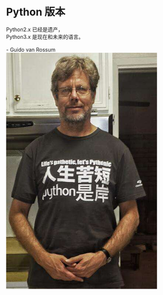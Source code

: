 
# Python 版本




<div grid="~ cols-2" class="justify-items-center items-center mt-10">

<div class="text-4xl">
    <div class="text-left">
    Python2.x 已经是遗产，<br/>
    Python3.x 是现在和未来的语言。<br>
    </div>
    <br/>
    <div class="text-right">
    - Guido van Rossum
    </div>
</div>

<div>

<img src="/Guido.jpeg" class="h-90" />

</div>

</div>

<!--
Python是诞生于1990年，于2000年发布Python2.0版本，但是由于Python开发者觉得Python2已不再满足开发的需求，于是2008年Python3.0发布，2010年发布Python2.7版本，这是最后一个python2的版本，Python 2.7 于 2020 年 1 月 1 日终止支持，我们的training是围绕python3来讲的

那python2和python3有什么不同呢？
python2 采用ASCII编码，所以在面对中文及一些特殊字符的时候会出错，python3 采用的是UTF-8编码；
python2 的print是一条语句，单个print "Hello" , 如果print("hello", "world")接受的是一个元组， python3则是一个函数，接收的是位置参数， print("hello", "world")
python2中True和False是一个全局变量，可以随意修改，而在python3 中，变成了两个关键字，指向两个固定的对象，不允许再被重新赋值

Python 对新手十分友好，上手快，第一个缺点就是运行速度慢，和C相比非常慢，因为Python是解释型语言，代码在执行时会一行一行地翻译成CPU能理解的机器码，这个翻译过程非常耗时，所以很慢。而C是运行前直接编译成CPU能执行的机器码，所以非常快。

第二个缺点就是代码不能加密。如果要发布你的 Python 程序，实际上就是发布源代码。像 JAVA , C 这些编译型的语言，都没有这个问题，而解释型的语言，则必须把源码发布出去。

不过对一些脚本来说问题不大，远不会对CPU的资源分配造成多大的影响
-->
